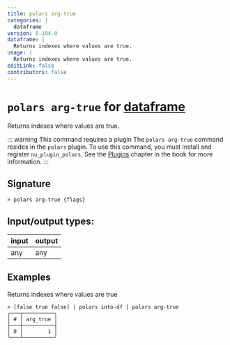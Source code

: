 ```yaml
---
title: polars arg-true
categories: |
  dataframe
version: 0.104.0
dataframe: |
  Returns indexes where values are true.
usage: |
  Returns indexes where values are true.
editLink: false
contributors: false
---
```

<!-- This file is automatically generated. Please edit the command in https://github.com/nushell/nushell instead. -->

# `polars arg-true` for [dataframe](/commands/categories/dataframe.md)

<div class='command-title'>Returns indexes where values are true.</div>

::: warning This command requires a plugin
The `polars arg-true` command resides in the `polars` plugin.
To use this command, you must install and register `nu_plugin_polars`.
See the [Plugins](/book/plugins.html) chapter in the book for more information.
:::


## Signature

```> polars arg-true {flags} ```


## Input/output types:

| input | output |
| ----- | ------ |
| any   | any    |
## Examples

Returns indexes where values are true
```nu
> [false true false] | polars into-df | polars arg-true
╭───┬──────────╮
│ # │ arg_true │
├───┼──────────┤
│ 0 │        1 │
╰───┴──────────╯

```
